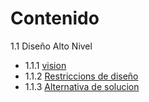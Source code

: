 # Contenido

1.1 Diseño Alto Nivel
  - 1.1.1 [vision](https://github.com/F3liP3L/Software2-QuickJob-Documentacion/tree/main/Desing-high-level/vision)
  - 1.1.2 [Restriccions de diseño](https://github.com/F3liP3L/Software2-QuickJob-Documentacion/tree/main/Desing-high-level/Restricciones-del-dise%C3%B1o)
  - 1.1.3 [Alternativa de solucion](https://github.com/F3liP3L/Software2-QuickJob-Documentacion/tree/main/Desing-high-level/Alternativa-de-solucion)

   
